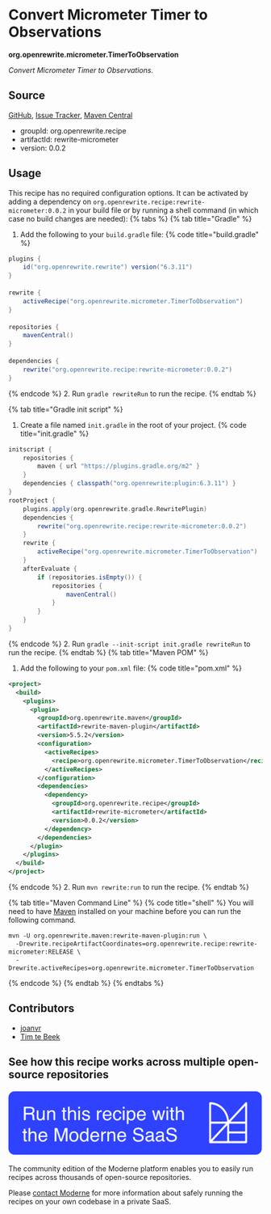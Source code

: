 # Convert Micrometer Timer to Observations

**org.openrewrite.micrometer.TimerToObservation**

_Convert Micrometer Timer to Observations._

## Source

[GitHub](https://github.com/openrewrite/rewrite-micrometer/blob/main/src/main/java/org/openrewrite/micrometer/TimerToObservation.java), [Issue Tracker](https://github.com/openrewrite/rewrite-micrometer/issues), [Maven Central](https://central.sonatype.com/artifact/org.openrewrite.recipe/rewrite-micrometer/0.0.2/jar)

* groupId: org.openrewrite.recipe
* artifactId: rewrite-micrometer
* version: 0.0.2


## Usage

This recipe has no required configuration options. It can be activated by adding a dependency on `org.openrewrite.recipe:rewrite-micrometer:0.0.2` in your build file or by running a shell command (in which case no build changes are needed): 
{% tabs %}
{% tab title="Gradle" %}
1. Add the following to your `build.gradle` file:
{% code title="build.gradle" %}
```groovy
plugins {
    id("org.openrewrite.rewrite") version("6.3.11")
}

rewrite {
    activeRecipe("org.openrewrite.micrometer.TimerToObservation")
}

repositories {
    mavenCentral()
}

dependencies {
    rewrite("org.openrewrite.recipe:rewrite-micrometer:0.0.2")
}
```
{% endcode %}
2. Run `gradle rewriteRun` to run the recipe.
{% endtab %}

{% tab title="Gradle init script" %}
1. Create a file named `init.gradle` in the root of your project.
{% code title="init.gradle" %}
```groovy
initscript {
    repositories {
        maven { url "https://plugins.gradle.org/m2" }
    }
    dependencies { classpath("org.openrewrite:plugin:6.3.11") }
}
rootProject {
    plugins.apply(org.openrewrite.gradle.RewritePlugin)
    dependencies {
        rewrite("org.openrewrite.recipe:rewrite-micrometer:0.0.2")
    }
    rewrite {
        activeRecipe("org.openrewrite.micrometer.TimerToObservation")
    }
    afterEvaluate {
        if (repositories.isEmpty()) {
            repositories {
                mavenCentral()
            }
        }
    }
}
```
{% endcode %}
2. Run `gradle --init-script init.gradle rewriteRun` to run the recipe.
{% endtab %}
{% tab title="Maven POM" %}
1. Add the following to your `pom.xml` file:
{% code title="pom.xml" %}
```xml
<project>
  <build>
    <plugins>
      <plugin>
        <groupId>org.openrewrite.maven</groupId>
        <artifactId>rewrite-maven-plugin</artifactId>
        <version>5.5.2</version>
        <configuration>
          <activeRecipes>
            <recipe>org.openrewrite.micrometer.TimerToObservation</recipe>
          </activeRecipes>
        </configuration>
        <dependencies>
          <dependency>
            <groupId>org.openrewrite.recipe</groupId>
            <artifactId>rewrite-micrometer</artifactId>
            <version>0.0.2</version>
          </dependency>
        </dependencies>
      </plugin>
    </plugins>
  </build>
</project>
```
{% endcode %}
2. Run `mvn rewrite:run` to run the recipe.
{% endtab %}

{% tab title="Maven Command Line" %}
{% code title="shell" %}
You will need to have [Maven](https://maven.apache.org/download.cgi) installed on your machine before you can run the following command.

```shell
mvn -U org.openrewrite.maven:rewrite-maven-plugin:run \
  -Drewrite.recipeArtifactCoordinates=org.openrewrite.recipe:rewrite-micrometer:RELEASE \
  -Drewrite.activeRecipes=org.openrewrite.micrometer.TimerToObservation
```
{% endcode %}
{% endtab %}
{% endtabs %}

## Contributors
* [joanvr](mailto:joan@moderne.io)
* [Tim te Beek](mailto:tim@moderne.io)


## See how this recipe works across multiple open-source repositories

[![Moderne Link Image](/.gitbook/assets/ModerneRecipeButton.png)](https://app.moderne.io/recipes/org.openrewrite.micrometer.TimerToObservation)

The community edition of the Moderne platform enables you to easily run recipes across thousands of open-source repositories.

Please [contact Moderne](https://moderne.io/product) for more information about safely running the recipes on your own codebase in a private SaaS.

